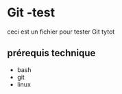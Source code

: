 # Git -test

ceci est un fichier pour tester Git
tytot






## prérequis technique
- bash
- git
- linux